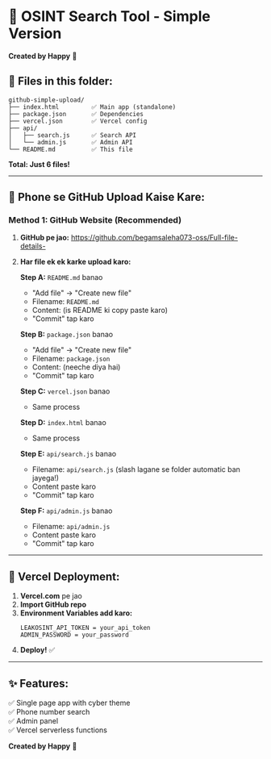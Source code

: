 # 🚀 OSINT Search Tool - Simple Version

**Created by Happy** 💚

## 📁 Files in this folder:

```
github-simple-upload/
├── index.html         ✅ Main app (standalone)
├── package.json       ✅ Dependencies
├── vercel.json        ✅ Vercel config
├── api/
│   ├── search.js      ✅ Search API
│   └── admin.js       ✅ Admin API
└── README.md          ✅ This file
```

**Total: Just 6 files!**

---

## 📱 Phone se GitHub Upload Kaise Kare:

### Method 1: GitHub Website (Recommended)

1. **GitHub pe jao:** https://github.com/begamsaleha073-oss/Full-file-details-

2. **Har file ek ek karke upload karo:**

   **Step A:** `README.md` banao
   - "Add file" → "Create new file"
   - Filename: `README.md`
   - Content: (is README ki copy paste karo)
   - "Commit" tap karo

   **Step B:** `package.json` banao
   - "Add file" → "Create new file"
   - Filename: `package.json`
   - Content: (neeche diya hai)
   - "Commit" tap karo

   **Step C:** `vercel.json` banao
   - Same process

   **Step D:** `index.html` banao
   - Same process

   **Step E:** `api/search.js` banao
   - Filename: `api/search.js` (slash lagane se folder automatic ban jayega!)
   - Content paste karo
   - "Commit" tap karo

   **Step F:** `api/admin.js` banao
   - Filename: `api/admin.js`
   - Content paste karo
   - "Commit" tap karo

---

## 🚀 Vercel Deployment:

1. **Vercel.com** pe jao
2. **Import GitHub repo**
3. **Environment Variables add karo:**
   ```
   LEAKOSINT_API_TOKEN = your_api_token
   ADMIN_PASSWORD = your_password
   ```
4. **Deploy!** ✅

---

## ✨ Features:

✅ Single page app with cyber theme  
✅ Phone number search  
✅ Admin panel  
✅ Vercel serverless functions  

**Created by Happy** 💚
